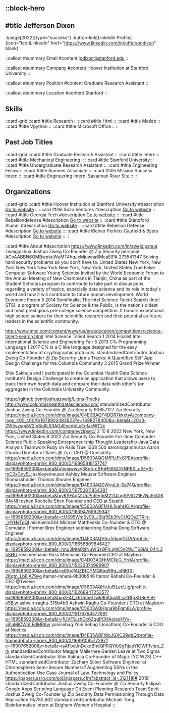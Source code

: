 ::block-hero
---
#title
Jefferson Dixon
---

:badge[2022]{type="success"}
:button-link[LinkedIn Profile]{icon="IconLinkedIn" href="https://www.linkedin.com/in/jeffersondixon" blank}

::callout
#summary
Email
#content
jpdixon@stanford.edu
::

::callout
#summary
Company
#content
Hoover Institution at Stanford University
::

::callout
#summary
Position
#content
Graduate Research Assistant
::

::callout
#summary
Location
#content
Stanford
::

## Skills
::card-grid
::card
#title
Research
::
::card
#title
Html
::
::card
#title
Matlab
::
::card
#title
Vpython
::
::card
#title
Microsoft Office
::
::

## Past Job Titles
::card-grid
::card
#title
Graduate Research Assistant
::
::card
#title
Intern
::
::card
#title
Mechanical Engineering
::
::card
#title
Stanford University
::
::card
#title
Undergraduate Research Assistant
::
::card
#title
Engineering Fellow
::
::card
#title
Summer Associate
::
::card
#title
Mission Success Intern
::
::card
#title
Engineering Intern, Savannah River Site
::
::

## Organizations
::card-grid
::card
#title
Hoover Institution at Stanford University
#description
[Go to website](hoover.org)
::
::card
#title
Sozo Ventures
#description
[Go to website](sozo.ventures)
::
::card
#title
Georgia Tech
#description
[Go to website](gatech.edu)
::
::card
#title
Rebelliondefense
#description
[Go to website](rebelliondefense.com)
::
::card
#title
Standford Alumni
#description
[Go to website](stanfordalumni.org)
::
::card
#title
Rebellion Defense
#description
[Go to website](rebelliondefense.com)
::
::card
#title
Kleiner Perkins Caufield & Byers
#description
[Go to website](kpcb.com)
::
::

::card
#title
About
#description
https://www.linkedin.com/in/zweigjoshua zweigjoshua Joshua Zweig Co-Founder @ Zip Security personal ACoAABBN6OMBwpkuWyMT4hqJxMjuwna6McaEIPA 273541347 Solving hard security problems so you don't have to. United States New York, New York New York New York New York, New York, United States True False Computer Software Young Scientist Invited by the World Economic Forum to the Annual Meeting of New Champions in Tianjin, China as part of the Student Scholars program to contribute to take part in discussions regarding a variety of topics, especially data science and its role in today's world and how it will contribute to future human development.  World Economic Forum 5 2014 Semifinalist The Intel Science Talent Search (Intel STS), a program of Society for Science & the Public, is the nation’s oldest and most prestigious pre-college science competition. It honors exceptional high school seniors for their scientific research and their potential as future leaders in the scientific community.

http://www.intel.com/content/www/us/en/education/competitions/science-talent-search.html Intel Science Talent Search 1 2014 Finalist Intel International Science and Engineering Fair 5 2013 C% Programming Language 1 2017 C% is a C like language designed for the easy implementation of cryptographic protocols.  standardizedContributor Joshua Zweig Co-Founder @ Zip Security Lion's Tracks: A Quantified Self App Design Challenge  for the Columbia Community 3 2015 Grand Prize Winner

Shiv Sakhuja and I participated in the Columbia Health Data Science Institute's Design Challenge to create an application that allows users to track their own health data and compare their data with other's (on aggregate) in the Columbia University Community.

https://github.com/joshuazweig/Lions-Tracks
http://www.columbiahealthdatascience.com/ standardizedContributor Joshua Zweig Co-Founder @ Zip Security 90657127 Zip Security https://media.licdn.com/dms/image/C4E0BAQF4DDR7kkxtyA/company-logo_400_400/0/1678902483923?e=1698278400&v=beta&t=2Cs3-2W5yzsm8V2loSotIL53AGdEycVbLuEgfJkWT2c https://www.linkedin.com/company/zipsec/ 2 10 8 2022 New York, New York, United States 8 2022 Zip Security Co-Founder Full-time Computer Science Public Speaking Entrepreneurship Thought Leadership Java Data Analysis Teamwork Ruby on Rails True 1308 500 aaronloganchurba Aaron Churba Director of Sales @ Zip | CEO @ Consultify https://media.licdn.com/dms/image/D5603AQGMfPLtFkGPEA/profile-displayphoto-shrink_800_800/0/1686581815774?e=1695859200&v=beta&t=Iemjwwyy38q5-cB1gH59QCNNPB0LuSEyB-mC2xCov5U ashleyemeuser Ashley Meuser Software Engineer thomasshouler Thomas Shouler Engineer https://media.licdn.com/dms/image/D4E03AQGWvuLb-Sa74Q/profile-displayphoto-shrink_800_800/0/1675081185428?e=1695859200&v=beta&t=yKSFAqQ1UcPnReg5M22QlogSP3O21E7Nc9hDlK8AxNI rcshen Rochelle Shen Founder and CEO at Stealth https://media.licdn.com/dms/image/C5603AQFMHL1kahHOIA/profile-displayphoto-shrink_800_800/0/1639476992934?e=1695859200&v=beta&t=cUS95WmSy09_J0lq1lSb3fvCUQQsZTRlh-_HYHeTpQI michaelm244 Michael Mattheakis Co-founder & CTO @ Comulate | Former Brex Engineer sophiardong Sophia Dong Software Engineer https://media.licdn.com/dms/image/D4E03AQHhu7ekqgGjTA/profile-displayphoto-shrink_800_800/0/1665680984642?e=1695859200&v=beta&t=hnu3Mta0zjNuWSzGFrLqhK5n2WJTS8iAi_04rL35SHU rossmechanic Ross Mechanic Co-Founder/CEO at Maybern https://media.licdn.com/dms/image/C4D03AQHtMCNjG_YrdA/profile-displayphoto-shrink_800_800/0/1523237498990?e=1695859200&v=beta&t=e6XvPAtZBfCYMQKxq99g_pRjKf0-2Kqtn_LbEjA79yo itamar-rahabi-9b30b546 Itamar Rahabi Co-Founder & CEO @Twelve https://media.licdn.com/dms/image/C5603AQHvJul5LecUlg/profile-displayphoto-shrink_800_800/0/1626894725357?e=1695859200&v=beta&t=pX-4f_k6DdbeTIwk9hK5oAlLszfBfpXU6ePiB-o5Bjw ashwin-raghu-315b4b9 Ashwin Raghu Co-Founder / CTO at Maybern https://media.licdn.com/dms/image/C5603AQHpna9bFgm8LA/profile-displayphoto-shrink_800_800/0/1517676457799?e=1695859200&v=beta&t=jfUVFS_rhGc6ZggPCHAojeqHYv-vihaMiCWhLEdMR6w yonisebag Yoni Sebag (Jonathan) Co-Founder & COO at Noetica https://media.licdn.com/dms/image/D4E35AQFWoJGXC39gbQ/profile-framedphoto-shrink_800_800/0/1689109577297?e=1690765200&v=beta&t=iaAFpdJnDekdBhdQPRQYlbSgTtjapYIOWfRvipo_Zrk standardizedContributor Maggie Mallernee Garden Leave at Two Sigma standardizedContributor Shiv Sakhuja Co-Founder of Magik (YC W23) C++ HTML standardizedContributor Zachary Silber Software Engineer at Chronosphere Semi-Secure Numbers? Augmenting SSNs in the Authentication Use Case Journal of Law, Technology and Policy https://papers.ssrn.com/sol3/papers.cfm?abstract_id=3121116# 2019 standardizedContributor Joshua Zweig Co-Founder @ Zip Security Eclipse Google Apps Scripting Language Git Event Planning Research Team Spirit Joshua Zweig Co-Founder @ Zip Security Data Permissioning Through Data Replication 16/782,602 standardizedContributor Michael Tong Bioinformatics Intern at Brigham Women's Hospital
::
